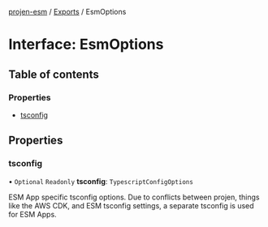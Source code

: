 [projen-esm](../README.md) / [Exports](../modules.md) / EsmOptions

# Interface: EsmOptions

## Table of contents

### Properties

- [tsconfig](EsmOptions.md#tsconfig)

## Properties

### tsconfig

• `Optional` `Readonly` **tsconfig**: `TypescriptConfigOptions`

ESM App specific tsconfig options.
Due to conflicts between projen, things like the AWS CDK, and ESM tsconfig settings, a separate tsconfig is used for ESM Apps.
